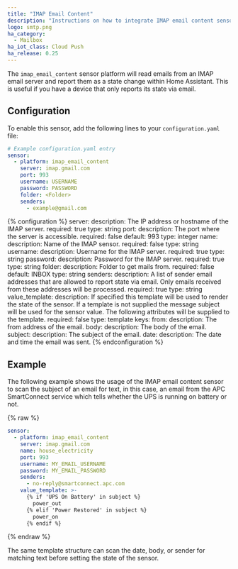```yaml
---
title: "IMAP Email Content"
description: "Instructions on how to integrate IMAP email content sensor into Home Assistant."
logo: smtp.png
ha_category:
  - Mailbox
ha_iot_class: Cloud Push
ha_release: 0.25
---
```


The `imap_email_content` sensor platform will read emails from an IMAP email server and report them as a state change within Home Assistant. This is useful if you have a device that only reports its state via email.

## Configuration

To enable this sensor, add the following lines to your `configuration.yaml` file:

```yaml
# Example configuration.yaml entry
sensor:
  - platform: imap_email_content
    server: imap.gmail.com
    port: 993
    username: USERNAME
    password: PASSWORD
    folder: <Folder>
    senders:
      - example@gmail.com
```

{% configuration %}
server:
  description: The IP address or hostname of the IMAP server.
  required: true
  type: string
port:
  description: The port where the server is accessible.
  required: false
  default: 993
  type: integer
name:
  description: Name of the IMAP sensor.
  required: false
  type: string
username:
  description: Username for the IMAP server.
  required: true
  type: string
password:
  description: Password for the IMAP server.
  required: true
  type: string
folder:
  description: Folder to get mails from.
  required: false
  default: INBOX
  type: string
senders:
  description: A list of sender email addresses that are allowed to report state via email. Only emails received from these addresses will be processed.
  required: true
  type: string
value_template:
  description: If specified this template will be used to render the state of the sensor. If a template is not supplied the message subject will be used for the sensor value. The following attributes will be supplied to the template.
  required: false
  type: template
  keys:
    from:
      description: The from address of the email.
    body:
      description: The body of the email.
    subject:
      description: The subject of the email.
    date:
      description: The date and time the email was sent.
{% endconfiguration %}

## Example

The following example shows the usage of the IMAP email content sensor to scan the subject of an email for text, in this case, an email from the APC SmartConnect service which tells whether the UPS is running on battery or not.

{% raw %}
```yaml
sensor:
  - platform: imap_email_content
    server: imap.gmail.com
    name: house_electricity
    port: 993
    username: MY_EMAIL_USERNAME
    password: MY_EMAIL_PASSWORD
    senders:
      - no-reply@smartconnect.apc.com
    value_template: >-
      {% if 'UPS On Battery' in subject %}
        power_out
      {% elif 'Power Restored' in subject %}
        power_on
      {% endif %}
```
{% endraw %}

The same template structure can scan the date, body, or sender for matching text before setting the state of the sensor.
